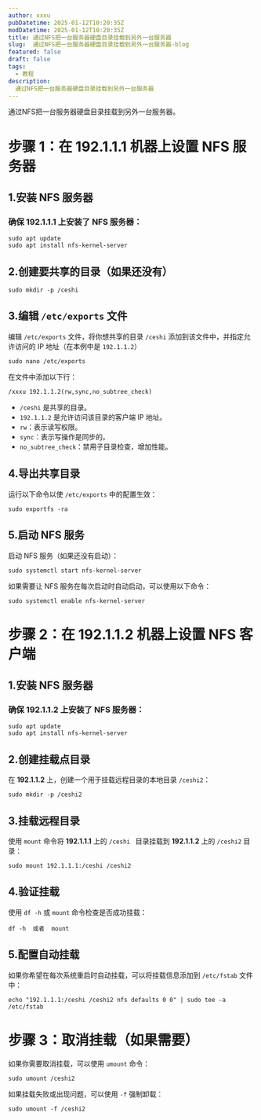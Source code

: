 ```yaml
---
author: xxxu
pubDatetime: 2025-01-12T10:20:35Z
modDatetime: 2025-01-12T10:20:35Z
title: 通过NFS把一台服务器硬盘目录挂载到另外一台服务器
slug:  通过NFS把一台服务器硬盘目录挂载到另外一台服务器-blog
featured: false
draft: false
tags:
  - 教程
description:
  通过NFS把一台服务器硬盘目录挂载到另外一台服务器
---
```




通过NFS把一台服务器硬盘目录挂载到另外一台服务器。

# 步骤 1：在 **192.1.1.1** 机器上设置 NFS 服务器

## 1.安装 NFS 服务器

### 确保 **192.1.1.1** 上安装了 NFS 服务器：

```
sudo apt update
sudo apt install nfs-kernel-server
```

## 2.创建要共享的目录（如果还没有）

```
sudo mkdir -p /ceshi
```

## 3.编辑 `/etc/exports` 文件

编辑 `/etc/exports` 文件，将你想共享的目录 `/ceshi` 添加到该文件中，并指定允许访问的 IP 地址（在本例中是 `192.1.1.2`）

```
sudo nano /etc/exports
```

在文件中添加以下行：

```
/xxxu 192.1.1.2(rw,sync,no_subtree_check)
```

* `/ceshi` 是共享的目录。
* `192.1.1.2` 是允许访问该目录的客户端 IP 地址。
* `rw`：表示读写权限。
* `sync`：表示写操作是同步的。
* `no_subtree_check`：禁用子目录检查，增加性能。

## 4.导出共享目录

运行以下命令以使 `/etc/exports` 中的配置生效：

```
sudo exportfs -ra
```

## 5.启动 NFS 服务

启动 NFS 服务（如果还没有启动）：

```
sudo systemctl start nfs-kernel-server
```

如果需要让 NFS 服务在每次启动时自动启动，可以使用以下命令：

```
sudo systemctl enable nfs-kernel-server
```

# 步骤 2：在 **192.1.1.2** 机器上设置 NFS 客户端

## 1.安装 NFS 服务器

### 确保 **192.1.1.2** 上安装了 NFS 服务器：

```
sudo apt update
sudo apt install nfs-kernel-server
```

## 2.创建挂载点目录

在 **192.1.1.2** 上，创建一个用于挂载远程目录的本地目录 `/ceshi2`：

```
sudo mkdir -p /ceshi2
```

## 3.挂载远程目录

使用 `mount` 命令将 **192.1.1.1** 上的 `/ceshi ` 目录挂载到 **192.1.1.2** 上的 `/ceshi2` 目录：

```
sudo mount 192.1.1.1:/ceshi /ceshi2
```

## 4.验证挂载

使用 `df -h` 或 `mount` 命令检查是否成功挂载：

```
df -h  或者  mount
```

## 5.配置自动挂载

如果你希望在每次系统重启时自动挂载，可以将挂载信息添加到 `/etc/fstab` 文件中：

```
echo "192.1.1.1:/ceshi /ceshi2 nfs defaults 0 0" | sudo tee -a /etc/fstab
```

# 步骤 3：取消挂载（如果需要）

如果你需要取消挂载，可以使用 `umount` 命令：

```
sudo umount /ceshi2
```

如果挂载失败或出现问题，可以使用 `-f` 强制卸载：

```
sudo umount -f /ceshi2
```
